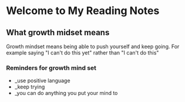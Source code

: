 # Welcome to My Reading Notes 

## **What growth midset means**
Growth mindset means being able to push yourself and keep going. For example saying "I can't do this yet" rather than "I can't do this"


### **Reminders for growth mind set**
- _use positive language
- _keep trying
- _you can do anything you put your mind to

